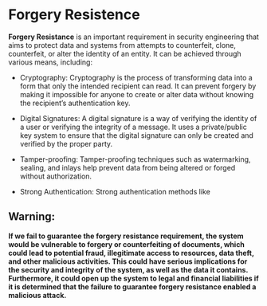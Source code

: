 # Forgery Resistence 

**Forgery Resistance** is an important requirement in security engineering that aims to protect data and systems from attempts to counterfeit, clone, counterfeit, or alter the identity of an entity. It can be achieved through various means, including:

* Cryptography: Cryptography is the process of transforming data into a form that only the intended recipient can read. It can prevent forgery by making it impossible for anyone to create or alter data without knowing the recipient’s authentication key. 

* Digital Signatures: A digital signature is a way of verifying the identity of a user or verifying the integrity of a message. It uses a private/public key system to ensure that the digital signature can only be created and verified by the proper party.

* Tamper-proofing: Tamper-proofing techniques such as watermarking, sealing, and inlays help prevent data from being altered or forged without authorization.

* Strong Authentication: Strong authentication methods like

## Warning: 

**If we fail to guarantee the forgery resistance requirement, the system would be vulnerable to forgery or counterfeiting of documents, which could lead to potential fraud, illegitimate access to resources, data theft, and other malicious activities. This could have serious implications for the security and integrity of the system, as well as the data it contains. Furthermore, it could open up the system to legal and financial liabilities if it is determined that the failure to guarantee forgery resistance enabled a malicious attack.**